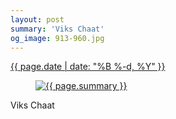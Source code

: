 ```yaml
---
layout: post
summary: 'Viks Chaat'
og_image: 913-960.jpg
---
```


<p>
 <time>
  <a href="/913">
   {{ page.date | date: "%B %-d, %Y" }}
  </a>
 </time>
 <a href="/913">
  <figure data-taken="10/7/2019">
   <img alt="{{ page.summary }}" sizes="(min-width: 700px) 50vw, calc(100vw - 2rem)" src="{{ site.assets_url }}/913-480.jpg" srcset="{{ site.assets_url }}/913-240.jpg 240w, {{ site.assets_url }}/913-480.jpg 480w, {{ site.assets_url }}/913-720.jpg 720w, {{ site.assets_url }}/913-960.jpg 960w"/>
  </figure>
 </a>
 <span>
  Viks Chaat
 </span>
</p>
